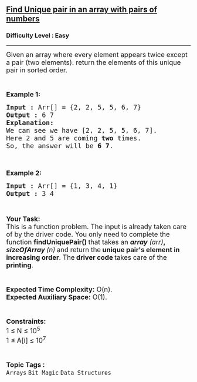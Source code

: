 <h2><a href="https://www.geeksforgeeks.org/problems/find-unique-pair-in-an-array-with-pairs-of-numbers2425/1?page=14&category=Arrays,Strings&difficulty=Easy&sortBy=accuracy">Find Unique pair in an array with pairs of numbers</a></h2><h3>Difficulty Level : Easy</h3><hr><div class="problems_problem_content__Xm_eO"><p><span style="font-size: 18px;">Given an array where every element appears twice except a pair (two elements). return the elements of this unique pair in sorted order.</span></p>
<p>&nbsp;</p>
<p><span style="font-size: 18px;"><strong>Example 1:</strong></span></p>
<pre><span style="font-size: 18px;"><strong>Input :</strong> Arr[] = {2, 2, 5, 5, 6, 7}
<strong>Output :</strong> 6 7
<strong>Explanation:
</strong>We can see we have [2, 2, 5, 5, 6, 7]. 
Here 2 and 5 are coming <strong>two</strong> times. 
So, the answer will be <strong>6 7</strong>.

</span></pre>
<p><span style="font-size: 18px;"><strong>Example 2:</strong></span></p>
<pre><span style="font-size: 18px;"><strong>Input :</strong> Arr[] = {1, 3, 4, 1}
<strong>Output :</strong> 3 4
</span></pre>
<p><br><br><span style="font-size: 18px;"><strong>Your Task:</strong><br>This is a function problem. The input is already taken care of by the driver code. You only need to complete the function <strong>findUniquePair() </strong>that takes an&nbsp;<em><strong>array</strong> (arr)</em><strong>, <em>sizeOfArray </em></strong><em>(n)<strong>&nbsp;</strong></em>and return the<strong> unique pair's element in increasing order</strong>. The<strong> driver code </strong>takes care of the <strong>printing</strong>.</span></p>
<p>&nbsp;</p>
<p><span style="font-size: 18px;"><strong>Expected Time Complexity:</strong>&nbsp;O(n).<br><strong>Expected Auxiliary Space:</strong>&nbsp;O(1).</span></p>
<p>&nbsp;</p>
<p><span style="font-size: 18px;"><strong>Constraints:</strong><br>1 ≤ N ≤ 10<sup>5</sup><br>1 ≤ A[i] ≤ 10<sup>7</sup></span></p></div><br><p><span style=font-size:18px><strong>Topic Tags : </strong><br><code>Arrays</code>&nbsp;<code>Bit Magic</code>&nbsp;<code>Data Structures</code>&nbsp;